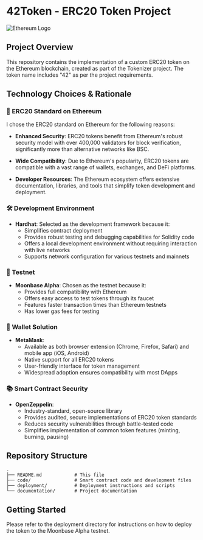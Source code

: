 # 42Token - ERC20 Token Project

![Ethereum Logo](https://ethereum.org/static/28214bb68eb5445dcb063a72535bc90c/9019e/hero.webp)

## Project Overview
This repository contains the implementation of a custom ERC20 token on the Ethereum blockchain, created as part of the Tokenizer project. The token name includes "42" as per the project requirements.

## Technology Choices & Rationale

### 🔷 ERC20 Standard on Ethereum
I chose the ERC20 standard on Ethereum for the following reasons:

- **Enhanced Security**: ERC20 tokens benefit from Ethereum's robust security model with over 400,000 validators for block verification, significantly more than alternative networks like BSC.

- **Wide Compatibility**: Due to Ethereum's popularity, ERC20 tokens are compatible with a vast range of wallets, exchanges, and DeFi platforms.

- **Developer Resources**: The Ethereum ecosystem offers extensive documentation, libraries, and tools that simplify token development and deployment.

### 🛠️ Development Environment

- **Hardhat**: Selected as the development framework because it:
  - Simplifies contract deployment
  - Provides robust testing and debugging capabilities for Solidity code
  - Offers a local development environment without requiring interaction with live networks
  - Supports network configuration for various testnets and mainnets

### 🌙 Testnet

- **Moonbase Alpha**: Chosen as the testnet because it:
  - Provides full compatibility with Ethereum
  - Offers easy access to test tokens through its faucet
  - Features faster transaction times than Ethereum testnets
  - Has lower gas fees for testing

### 🦊 Wallet Solution

- **MetaMask**:
  - Available as both browser extension (Chrome, Firefox, Safari) and mobile app (iOS, Android)
  - Native support for all ERC20 tokens
  - User-friendly interface for token management
  - Widespread adoption ensures compatibility with most DApps

### 📚 Smart Contract Security

- **OpenZeppelin**:
  - Industry-standard, open-source library
  - Provides audited, secure implementations of ERC20 token standards
  - Reduces security vulnerabilities through battle-tested code
  - Simplifies implementation of common token features (minting, burning, pausing)

## Repository Structure

```
.
├── README.md            # This file
├── code/                # Smart contract code and development files
├── deployment/          # Deployment instructions and scripts
└── documentation/       # Project documentation
```

## Getting Started

Please refer to the deployment directory for instructions on how to deploy the token to the Moonbase Alpha testnet.